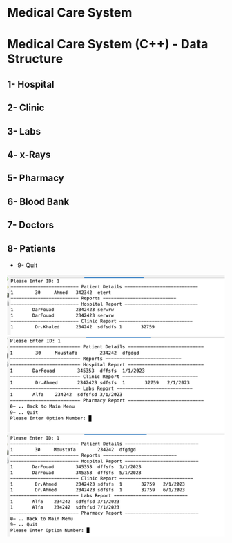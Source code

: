 # Medical Care System
# Medical Care System (C++) - Data Structure

## 1- Hospital
## 2- Clinic
## 3- Labs
## 4- x-Rays
## 5- Pharmacy
## 6- Blood Bank
## 7- Doctors
## 8- Patients
* 9- Quit

![Screenshot](./screenshots/1.png)
![Screenshot](./screenshots/2.png)
![Screenshot](./screenshots/3.png)
